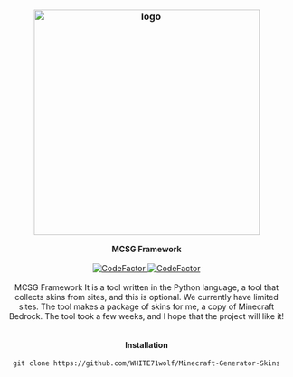 <h3 align="center"><img src="https://e.top4top.io/p_2202bl5wi1.png" alt="logo" height="399px"></h3>

<p align="center">
    <b>MCSG Framework</b><br>
    <br>
    <a href="https://www.codefactor.io/repository/github/entysec/ghost"><img src="https://img.shields.io/static/v1?label=Python&message=3.10.1&color=informational" alt="CodeFactor"/> <img src="https://img.shields.io/static/v1?label=GitHub&message=3.1&color=white" alt="CodeFactor"> </a><br>
    <br>
    MCSG Framework It is a tool written in the Python language, a tool that collects skins from sites, and this is optional. We currently have limited sites. The tool makes a package of skins for me, a copy of Minecraft Bedrock. The tool took a few weeks, and I hope that the project will like it!
    <br>
    <br>
    <br>
    <b>Installation</b><br>
    <br>
    <code>git clone https://github.com/WHITE71wolf/Minecraft-Generator-Skins</code>
</p>
